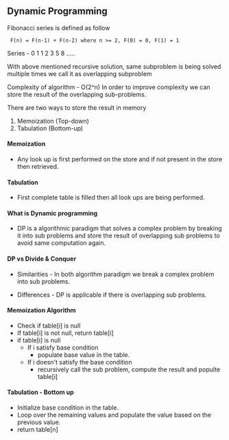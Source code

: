  ## Dynamic Programming
  
Fibonacci series is defined as follow
```
 F(n) = F(n-1) + F(n-2) where n >= 2, F(0) = 0, F(1) = 1
```
 
Series - 0 1 1 2 3 5 8 .....

With above mentioned recursive solution, same subproblem is being 
solved multiple times we call it as overlapping subproblem


Complexity of algorithm - O(2^n)
In order to improve complexity we can store the result of the overlapping sub-problems.

There are two ways to store the result in memory
1. Memoization (Top-down)
2. Tabulation (Bottom-up)
 
#### Memoization 
- Any look up is first performed on the store and if not present in the store then retrieved.
 
#### Tabulation
- First complete table is filled then all look ups are being performed. 
 
#### What is Dynamic programming 
- DP is a algorithmic paradigm that solves a complex problem by breaking it into sub problems 
	and store the result of overlapping sub problems to avoid same computation again.
 
#### DP vs Divide & Conquer
- Similarities - In both algorithm paradigm we break a complex problem into sub problems.

- Differences - DP is applicable if there is overlapping sub problems.
	
#### Memoization Algorithm
- Check if table[i] is null
- If table[i] is not null, return table[i]
- if table[i] is null
	- If i satisfy base condition
		- populate base value in the table. 
	- If i doesn't satisfy the base condition 
		- recursively call the sub problem, compute the result and populte table[i]
		
#### Tabulation - Bottom up
- Initialize base condition in the table. 
- Loop over the remaining values and populate the value based on the previous value.
- return table[n]